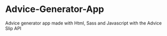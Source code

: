 # Advice-Generator-App
Advice generator app made with Html, Sass and Javascript with the Advice Slip API
